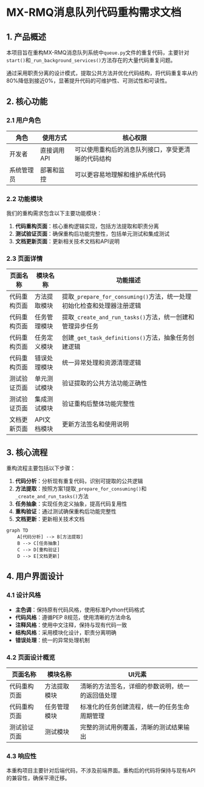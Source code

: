 

# MX-RMQ消息队列代码重构需求文档

## 1. 产品概述

本项目旨在重构MX-RMQ消息队列系统中`queue.py`文件的重复代码，主要针对`start()`和`_run_background_services()`方法存在的大量代码重复问题。

通过采用职责分离的设计模式，提取公共方法并优化代码结构，将代码重复率从约80%降低到接近0%，显著提升代码的可维护性、可测试性和可读性。

## 2. 核心功能

### 2.1 用户角色

| 角色 | 使用方式 | 核心权限 |
|------|----------|----------|
| 开发者 | 直接调用API | 可以使用重构后的消息队列接口，享受更清晰的代码结构 |
| 系统管理员 | 部署和监控 | 可以更容易地理解和维护系统代码 |

### 2.2 功能模块

我们的重构需求包含以下主要功能模块：

1. **代码重构页面**：核心重构逻辑实现，包括方法提取和职责分离
2. **测试验证页面**：确保重构后功能完整性，包括单元测试和集成测试
3. **文档更新页面**：更新相关技术文档和API说明

### 2.3 页面详情

| 页面名称 | 模块名称 | 功能描述 |
|----------|----------|----------|
| 代码重构页面 | 方法提取模块 | 提取`_prepare_for_consuming()`方法，统一处理初始化检查和处理器注册逻辑 |
| 代码重构页面 | 任务管理模块 | 提取`_create_and_run_tasks()`方法，统一创建和管理异步任务 |
| 代码重构页面 | 任务定义模块 | 创建`_get_task_definitions()`方法，抽象任务创建逻辑 |
| 代码重构页面 | 错误处理模块 | 统一异常处理和资源清理逻辑 |
| 测试验证页面 | 单元测试模块 | 验证提取的公共方法功能正确性 |
| 测试验证页面 | 集成测试模块 | 验证重构后整体功能完整性 |
| 文档更新页面 | API文档模块 | 更新方法签名和使用说明 |

## 3. 核心流程

重构流程主要包括以下步骤：

1. **代码分析**：分析现有重复代码，识别可提取的公共逻辑
2. **方法提取**：按照方案1提取`_prepare_for_consuming()`和`_create_and_run_tasks()`方法
3. **任务抽象**：实现任务定义抽象，提高代码复用性
4. **重构验证**：通过测试确保重构后功能完整性
5. **文档更新**：更新相关技术文档

```mermaid
graph TD
    A[代码分析] --> B[方法提取]
    B --> C[任务抽象]
    C --> D[重构验证]
    D --> E[文档更新]
```

## 4. 用户界面设计

### 4.1 设计风格

- **主色调**：保持原有代码风格，使用标准Python代码格式
- **代码风格**：遵循PEP 8规范，使用清晰的方法命名
- **注释风格**：使用中文注释，保持与现有代码一致
- **结构风格**：采用模块化设计，职责分离明确
- **错误处理**：统一的异常处理机制

### 4.2 页面设计概览

| 页面名称 | 模块名称 | UI元素 |
|----------|----------|--------|
| 代码重构页面 | 方法提取模块 | 清晰的方法签名，详细的参数说明，统一的返回值处理 |
| 代码重构页面 | 任务管理模块 | 标准化的任务创建流程，统一的任务生命周期管理 |
| 测试验证页面 | 测试模块 | 完整的测试用例覆盖，清晰的测试结果输出 |

### 4.3 响应性

本重构项目主要针对后端代码，不涉及前端界面。重构后的代码将保持与现有API的兼容性，确保平滑迁移。
